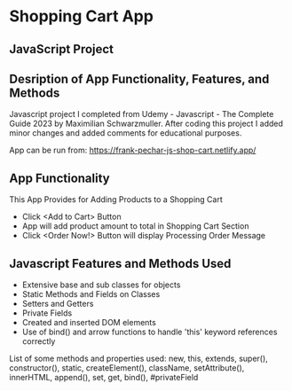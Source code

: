 # Shopping Cart App
## JavaScript Project
## Desription of App Functionality, Features, and Methods

Javascript project I completed from Udemy - Javascript - The Complete Guide 2023 by Maximilian Schwarzmuller. After coding this project I added minor changes and added comments for educational purposes.

App can be run from: https://frank-pechar-js-shop-cart.netlify.app/

## App Functionality

This App Provides for Adding Products to a Shopping Cart

- Click &lt;Add to Cart&gt; Button
- App will add product amount to total in Shopping Cart Section
- Click &lt;Order Now!&gt; Button will display Processing Order Message

## Javascript Features and Methods Used

- Extensive base and sub classes for objects 
- Static Methods and Fields on Classes
- Setters and Getters
- Private Fields
- Created and inserted DOM elements
- Use of bind() and arrow functions to handle 'this' keyword references correctly

List of some methods and properties used: new, this, extends, super(), constructor(), static, createElement(), className, setAttribute(), innerHTML, append(), set, get, bind(), #privateField
